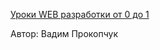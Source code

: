 
[Уроки WEB разработки от 0 до 1](https://www.youtube.com/c/%D0%9E%D1%820%D0%B4%D0%BE1/)

Автор: Вадим Прокопчук
